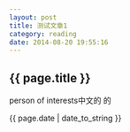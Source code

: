 ```yaml
---
layout: post
title: 测试文章1
category: reading
date: 2014-08-20 19:55:16
---
```

<h2>{{ page.title }}</h2>
<p>person of interests中文的 的</p>
<p>{{ page.date | date_to_string }}</p>